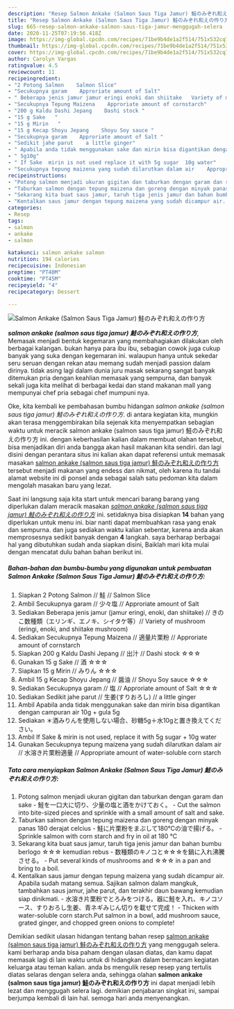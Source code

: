 ```yaml
---
description: "Resep Salmon Ankake (Salmon Saus Tiga Jamur) 鮭のみぞれ和えの作り方, Menggugah Selera"
title: "Resep Salmon Ankake (Salmon Saus Tiga Jamur) 鮭のみぞれ和えの作り方, Menggugah Selera"
slug: 665-resep-salmon-ankake-salmon-saus-tiga-jamur-menggugah-selera
date: 2020-11-25T07:19:56.418Z
image: https://img-global.cpcdn.com/recipes/71be9b4de1a2f514/751x532cq70/salmon-ankake-salmon-saus-tiga-jamur-鮭のみぞれ和えの作り方-foto-resep-utama.jpg
thumbnail: https://img-global.cpcdn.com/recipes/71be9b4de1a2f514/751x532cq70/salmon-ankake-salmon-saus-tiga-jamur-鮭のみぞれ和えの作り方-foto-resep-utama.jpg
cover: https://img-global.cpcdn.com/recipes/71be9b4de1a2f514/751x532cq70/salmon-ankake-salmon-saus-tiga-jamur-鮭のみぞれ和えの作り方-foto-resep-utama.jpg
author: Carolyn Vargas
ratingvalue: 4.5
reviewcount: 11
recipeingredient:
- "2 Potong Salmon    Salmon Slice"
- "Secukupnya garam    Approriate amount of Salt"
- " Beberapa jenis jamur jamur eringi enoki dan shiitake   Variety of mushroom eringi enoki and shiitake mushroom"
- "Secukupnya Tepung Maizena    Approriate amount of cornstarch"
- "200 g Kaldu Dashi Jepang    Dashi stock "
- "15 g Sake   "
- "15 g Mirin   "
- "15 g Kecap Shoyu Jepang    Shoyu Soy sauce "
- "Secukupnya garam    Approriate amount of Salt "
- "Sedikit jahe parut    a little ginger"
- " Apabila anda tidak menggunakan sake dan mirin bisa digantikan dengan campuran air 10g  gula 5g"
- " 5g10g"
- " If Sake  mirin is not used replace it with 5g sugar  10g water"
- "Secukupnya tepung maizena yang sudah dilarutkan dalam air    Appropriate amount of watersoluble corn starch"
recipeinstructions:
- "Potong salmon menjadi ukuran gigitan dan taburkan dengan garam dan sake 鮭を一口大に切り、少量の塩と酒をかけておく。 Cut the salmon into bite-sized pieces and sprinkle with a small amount of salt and sake."
- "Taburkan salmon dengan tepung maizena dan goreng dengan minyak panas 180 derajat celcius 鮭に片栗粉をまぶして180℃の油で揚げる。 Sprinkle salmon with corn starch and fry in oil at 180 ℃"
- "Sekarang kita buat saus jamur, taruh tiga jenis jamur dan bahan bumbu berlogo ☆☆☆ kemudian rebus 数種類のキノコと☆☆☆を鍋に入れ沸騰させる。 Put several kinds of mushrooms and ☆☆☆ in a pan and bring to a boil."
- "Kentalkan saus jamur dengan tepung maizena yang sudah dicampur air. Apabila sudah matang semua. Sajikan salmon dalam mangkuk, tambahkan saus jamur, jahe parut, dan terakhir daun bawang kemudian siap dinikmati. 水溶き片栗粉でとろみをつける。器に鮭を入れ、キノコソース、すりおろし生姜、青ネギみじん切りを載せて完成！ Thicken with water-soluble corn starch.Put salmon in a bowl, add mushroom sauce, grated ginger, and chopped green onions to complete!"
categories:
- Resep
tags:
- salmon
- ankake
- salmon

katakunci: salmon ankake salmon 
nutrition: 194 calories
recipecuisine: Indonesian
preptime: "PT40M"
cooktime: "PT45M"
recipeyield: "4"
recipecategory: Dessert

---
```



![Salmon Ankake (Salmon Saus Tiga Jamur) 鮭のみぞれ和えの作り方](https://img-global.cpcdn.com/recipes/71be9b4de1a2f514/751x532cq70/salmon-ankake-salmon-saus-tiga-jamur-鮭のみぞれ和えの作り方-foto-resep-utama.jpg)

<b><i>salmon ankake (salmon saus tiga jamur) 鮭のみぞれ和えの作り方</i></b>, Memasak menjadi bentuk kegemaran yang membahagiakan dilakukan oleh berbagai kalangan. bukan hanya para ibu ibu, sebagian cowok juga cukup banyak yang suka dengan kegemaran ini. walaupun hanya untuk sekedar seru seruan dengan rekan atau memang sudah menjadi passion dalam dirinya. tidak asing lagi dalam dunia juru masak sekarang sangat banyak ditemukan pria dengan keahlian memasak yang sempurna, dan banyak sekali juga kita melihat di berbagai kedai dan stand makanan mall yang mempunyai chef pria sebagai chef mumpuni nya.



Oke, kita kembali ke pembahasan bumbu hidangan <i>salmon ankake (salmon saus tiga jamur) 鮭のみぞれ和えの作り方</i>. di antara kegiatan kita, mungkin akan terasa menggembirakan bila sejenak kita menyempatkan sebagian waktu untuk meracik salmon ankake (salmon saus tiga jamur) 鮭のみぞれ和えの作り方 ini. dengan keberhasilan kalian dalam membuat olahan tersebut, bisa menjadikan diri anda bangga akan hasil makanan kita sendiri. dan lagi disini dengan perantara situs ini kalian akan dapat referensi untuk memasak masakan <u>salmon ankake (salmon saus tiga jamur) 鮭のみぞれ和えの作り方</u> tersebut menjadi makanan yang endess dan nikmat, oleh karena itu tandai alamat website ini di ponsel anda sebagai salah satu pedoman kita dalam mengolah masakan baru yang lezat.


Saat ini langsung saja kita start untuk mencari barang barang yang diperlukan dalam meracik masakan <u><i>salmon ankake (salmon saus tiga jamur) 鮭のみぞれ和えの作り方</i></u> ini. setidaknya bisa disiapkan <b>14</b> bahan yang diperlukan untuk menu ini. biar nanti dapat membuahkan rasa yang enak dan sempurna. dan juga sediakan waktu kalian sebentar, karena anda akan memprosesnya sedikit banyak dengan <b>4</b> langkah. saya berharap berbagai hal yang dibutuhkan sudah anda siapkan disini, Baiklah mari kita mulai dengan mencatat dulu bahan bahan berikut ini.

<!--inarticleads1-->

##### Bahan-bahan dan bumbu-bumbu yang digunakan untuk pembuatan Salmon Ankake (Salmon Saus Tiga Jamur) 鮭のみぞれ和えの作り方:

1. Siapkan 2 Potong Salmon // 鮭 // Salmon Slice
1. Ambil Secukupnya garam // 少々塩 // Approriate amount of Salt
1. Sediakan  Beberapa jenis jamur (jamur eringi, enoki, dan shiitake) // きのこ数種類（エリンギ、エノキ、シイタケ等）// Variety of mushroom (eringi, enoki, and shiitake mushroom)
1. Sediakan Secukupnya Tepung Maizena // 適量片栗粉 // Approriate amount of cornstarch
1. Siapkan 200 g Kaldu Dashi Jepang // 出汁 // Dashi stock ☆☆☆
1. Gunakan 15 g Sake // 酒 ☆☆☆
1. Siapkan 15 g Mirin // みりん ☆☆☆
1. Ambil 15 g Kecap Shoyu Jepang // 醤油 // Shoyu Soy sauce ☆☆☆
1. Sediakan Secukupnya garam // 塩 // Approriate amount of Salt ☆☆☆
1. Sediakan Sedikit jahe parut // 生姜(すりおろし) // a little ginger
1. Ambil  Apabila anda tidak menggunakan sake dan mirin bisa digantikan dengan campuran air 10g + gula 5g
1. Sediakan  ＊酒みりんを使用しない場合、砂糖5g＋水10gと置き換えてください。
1. Ambil  If Sake &amp; mirin is not used, replace it with 5g sugar + 10g water
1. Gunakan Secukupnya tepung maizena yang sudah dilarutkan dalam air // 水溶き片栗粉適量 // Appropriate amount of water-soluble corn starch




<!--inarticleads2-->

##### Tata cara menyiapkan Salmon Ankake (Salmon Saus Tiga Jamur) 鮭のみぞれ和えの作り方:

1. Potong salmon menjadi ukuran gigitan dan taburkan dengan garam dan sake - 鮭を一口大に切り、少量の塩と酒をかけておく。 - Cut the salmon into bite-sized pieces and sprinkle with a small amount of salt and sake.
1. Taburkan salmon dengan tepung maizena dan goreng dengan minyak panas 180 derajat celcius - 鮭に片栗粉をまぶして180℃の油で揚げる。 - Sprinkle salmon with corn starch and fry in oil at 180 ℃
1. Sekarang kita buat saus jamur, taruh tiga jenis jamur dan bahan bumbu berlogo ☆☆☆ kemudian rebus - 数種類のキノコと☆☆☆を鍋に入れ沸騰させる。 - Put several kinds of mushrooms and ☆☆☆ in a pan and bring to a boil.
1. Kentalkan saus jamur dengan tepung maizena yang sudah dicampur air. Apabila sudah matang semua. Sajikan salmon dalam mangkuk, tambahkan saus jamur, jahe parut, dan terakhir daun bawang kemudian siap dinikmati. - 水溶き片栗粉でとろみをつける。器に鮭を入れ、キノコソース、すりおろし生姜、青ネギみじん切りを載せて完成！ - Thicken with water-soluble corn starch.Put salmon in a bowl, add mushroom sauce, grated ginger, and chopped green onions to complete!




Demikian sedikit ulasan hidangan tentang bahan resep <u>salmon ankake (salmon saus tiga jamur) 鮭のみぞれ和えの作り方</u> yang menggugah selera. kami berharap anda bisa paham dengan ulasan diatas, dan kamu dapat memasak lagi di lain waktu untuk di hidangkan dalam bermacam kegiatan keluarga atau teman kalian. anda bs mengulik resep resep yang tertulis diatas selaras dengan selera anda, sehingga olahan <b>salmon ankake (salmon saus tiga jamur) 鮭のみぞれ和えの作り方</b> ini dapat menjadi lebih lezat dan menggugah selera lagi. demikian penjabaran singkat ini, sampai berjumpa kembali di lain hal. semoga hari anda menyenangkan.
